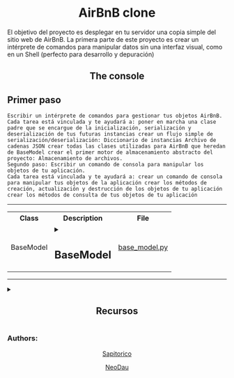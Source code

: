 <div><h1 align="center">AirBnB clone</h1> <!-- titulo -->

El objetivo del proyecto es desplegar en tu servidor una copia simple del sitio web de AirBnB.
La primera parte de este proyecto es crear un intérprete de comandos para manipular datos sin una interfaz visual, como en un Shell (perfecto para desarrollo y depuración)
</div>

<h2 align="center">The console</h2>

## Primer paso

    Escribir un intérprete de comandos para gestionar tus objetos AirBnB.
    Cada tarea está vinculada y te ayudará a: poner en marcha una clase padre que se encargue de la inicialización, serialización y deserialización de tus futuras instancias crear un flujo simple de serialización/deserialización: Diccionario de instancias Archivo de cadenas JSON crear todas las clases utilizadas para AirBnB que heredan de BaseModel crear el primer motor de almacenamiento abstracto del proyecto: Almacenamiento de archivos.
    Segundo paso: Escribir un comando de consola para manipular los objetos de tu aplicación.
    Cada tarea está vinculada y te ayudará a: crear un comando de consola para manipular tus objetos de la aplicación crear los métodos de creación, actualización y destrucción de los objetos de tu aplicación crear los métodos de consulta de tus objetos de tu aplicación

-----

<table align="center" width="900"s> <!-- tabla de clases -->

<tr> <!-- columnas de la tabla -->

<th>Class</th>
<th>Description</th>
<th>File</th>

</tr>

<tr> <!-- fila 1  -->

<td>BaseModel</td> <!-- Class -->

<td> <!-- description -->

<details>
<summary><h2>BaseModel</h2></summary>

    Es la clase base de todos los modelos de AirBnB. Esta clase es la encargada de manejar la serialización/deserialización de los atributos de los otros modelos, y de guardar en un archivo JSON todos los objetos instanciados. También es la clase base de todos los otros modelos de AirBnB, por lo que hereda de ella.

<h3>Modulos</h3>

* uuid:
    El módulo uuid en Python proporciona objetos UUID inmutables (la clase UUID) y las funciones uuid1(), uuid3(), uuid4(), uuid5() para generar identificadores universalmente únicos. Los valores de UUID versión 1 se calculan utilizando la dirección MAC((MAC address) es un identificador único asignado a un controlador de interfaz de red (NIC) para su uso como dirección de red) del host, mientras que la versión 4 usa pseudo-random number generators para generar UUIDs. El módulo también ofrece una herramienta para acortar los UUIDs para su uso en URLs

* datetime:
    El módulo datetime en Python proporciona clases para manipular fechas y horas, permitiendo operaciones aritméticas con fechas y horas. Se puede crear un datetime manualmente pasando los parámetros (year, month, day, hour=0, minute=0, second=0, microsecond=0, tzinfo=None). Para trabajar con fechas en Python se debe importar el módulo datetime que incorpora los tipos de datos date, time y datetime para representar fechas y horas.

</details>
</td>

<td><a href="">base_model.py</a></td> <!-- file -->

</tr> <!-- fin de fila 1-->

</table>

-----


<details>
<summary><h2 align="center">Recursos</h2></summary>



</details>


<footer>
<p align="center"><h3>Authors:</h3><p>
<p align="center"><a href="https://github.com/Sapitorico" target="blank">Sapitorico</a></p>
<p align="center"><a href="https://github.com/NeoDau" target="blank">NeoDau</a></p>
</footer>